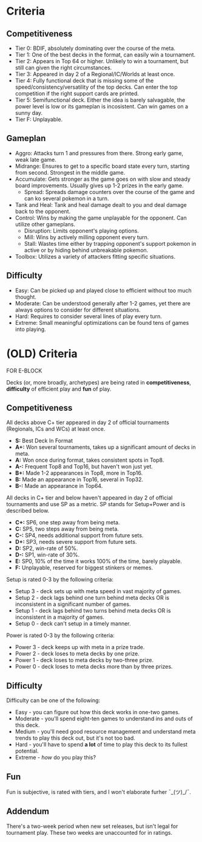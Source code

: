 # Criteria

## Competitiveness
- Tier 0: BDIF, absolutely dominating over the course of the meta.
- Tier 1: One of the best decks in the format, can easily win a tournament.
- Tier 2: Appears in Top 64 or higher. Unlikely to win a tournament, but still can given the right circumstances.
- Tier 3: Appeared in day 2 of a Regional/IC/Worlds at least once.
- Tier 4: Fully functional deck that is missing some of the speed/consistency/versatility of the top decks. Can enter the top competition if the right support cards are printed.
- Tier 5: Semifunctional deck. Either the idea is barely salvagable, the power level is low or its gameplan is incosistent. Can win games on a sunny day.
- Tier F: Unplayable.

## Gameplan
- Aggro: Attacks turn 1 and pressures from there. Strong early game, weak late game.
- Midrange: Ensures to get to a specific board state every turn, starting from second. Strongest in the middle game.
- Accumulate: Gets stronger as the game goes on with slow and steady board improvements. Usually gives up 1-2 prizes in the early game.
  - Spread: Spreads damage counters over the course of the game and can ko several pokemon in a turn.
- Tank and Heal: Tank and heal damage dealt to you and deal damage back to the opponent.
- Control: Wins by making the game unplayable for the opponent. Can utilize other gameplans.
  - Disruption: Limits opponent's playing options.
  - Mill: Wins by actively milling opponent every turn.
  - Stall: Wastes time either by trapping opponent's support pokemon in active or by hiding behind unbreakable pokemon.
- Toolbox: Utilizes a variety of attackers fitting specific situations.

## Difficulty
- Easy: Can be picked up and played close to efficient without too much thought.
- Moderate: Can be understood generally after 1-2 games, yet there are always options to consider for different situations.
- Hard: Requires to consider several lines of play every turn.
- Extreme: Small meaningful optimizations can be found tens of games into playing.


# (OLD) Criteria
FOR E-BLOCK

Decks (or, more broadly, archetypes) are being rated in **competitiveness**, **difficulty** of efficient play and **fun** of play.

## Competitiveness
All decks above C+ tier appeared in day 2 of official tournaments (Regionals, ICs and WCs) at least once.
- **S:**  Best Deck In Format
- **A+:** Won several tournaments, takes up a significant amount of decks in meta.
- **A:**  Won once during format, takes consistent spots in Top8.
- **A-:** Frequent Top8 and Top16, but haven't won just yet.
- **B+:** Made 1-2 appearances in Top8, more in Top16.
- **B:**  Made an appearance in Top16, several in Top32.
- **B-:** Made an appearance in Top64.

All decks in C+ tier and below haven't appeared in day 2 of official tournaments and use SP as a metric. SP stands for Setup+Power and is described below.
- **C+:** SP6, one step away from being meta.
- **C:**  SP5, two steps away from being meta.
- **C-:** SP4, needs additional support from future sets.
- **D+:** SP3, needs severe support from future sets.
- **D:**  SP2, win-rate of 50%.
- **D-:** SP1, win-rate of 30%.
- **E:**  SP0, 10% of the time it works 100% of the time, barely playable.
- **F:**  Unplayable, reserved for biggest stinkers or memes.

Setup is rated 0-3 by the following criteria:
- Setup 3 - deck sets up with meta speed in vast majority of games.
- Setup 2 - deck lags behind one turn behind meta decks OR is inconsistent in a significant number of games.
- Setup 1 - deck lags behind two turns behind meta decks OR is inconsistent in a majority of games.
- Setup 0 - deck can't setup in a timely manner.

Power is rated 0-3 by the following criteria:
- Power 3 - deck keeps up with meta in a prize trade.
- Power 2 - deck loses to meta decks by one prize.
- Power 1 - deck loses to meta decks by two-three prize.
- Power 0 - deck loses to meta decks more than by three prizes.

## Difficulty

Difficulty can be one of the following:
- Easy - you can figure out how this deck works in one-two games.
- Moderate - you'll spend eight-ten games to understand ins and outs of this deck.
- Medium - you'll need good resource management and understand meta trends to play this deck out, but it's not too bad.
- Hard - you'll have to spend **a lot** of time to play this deck to its fullest potential.
- Extreme - *how* do you play this?

## Fun

Fun is subjective, is rated with tiers, and I won't elaborate furher ¯\_(ツ)_/¯.

## Addendum

There's a two-week period when new set releases, but isn't legal for tournament play. These two weeks are unaccounted for in ratings.
